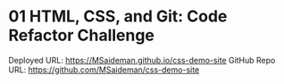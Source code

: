 # 01 HTML, CSS, and Git: Code Refactor Challenge

Deployed URL: https://MSaideman.github.io/css-demo-site GitHub Repo URL: https://github.com/MSaideman/css-demo-site

